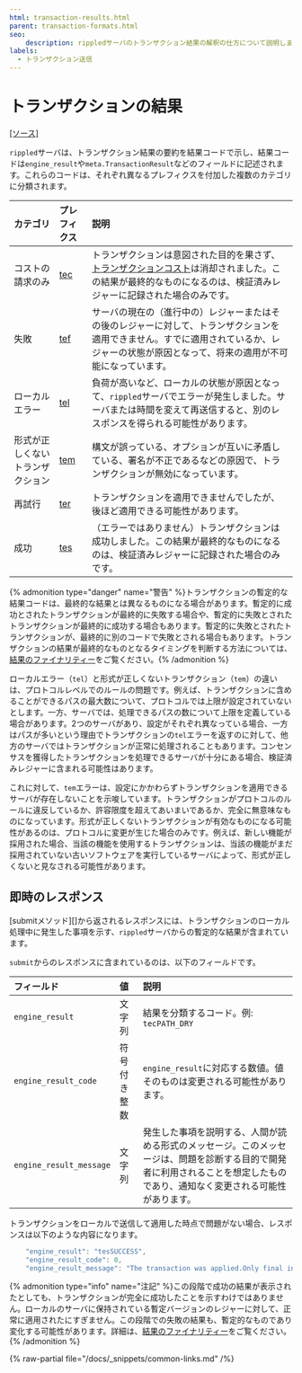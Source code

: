 ```yaml
---
html: transaction-results.html
parent: transaction-formats.html
seo:
    description: rippledサーバのトランザクション結果の解釈の仕方について説明します。
labels:
  - トランザクション送信
---
```

# トランザクションの結果

[[ソース]](https://github.com/XRPLF/rippled/blob/master/src/ripple/protocol/TER.h "Source")

`rippled`サーバは、トランザクション結果の要約を結果コードで示し、結果コードは`engine_result`や`meta.TransactionResult`などのフィールドに記述されます。これらのコードは、それぞれ異なるプレフィクスを付加した複数のカテゴリに分類されます。

| カテゴリ              | プレフィクス                  | 説明                |
|:----------------------|:------------------------|:---------------------------|
| コストの請求のみ     | [tec](tec-codes.md)   | トランザクションは意図された目的を果さず、[トランザクションコスト](../../../../concepts/transactions/transaction-cost.md)は消却されました。この結果が最終的なものになるのは、検証済みレジャーに記録された場合のみです。 |
| 失敗               | [tef](tef-codes.md)   | サーバの現在の（進行中の）レジャーまたはその後のレジャーに対して、トランザクションを適用できません。すでに適用されているか、レジャーの状態が原因となって、将来の適用が不可能になっています。 |
| ローカルエラー           | [tel](tel-codes.md)   | 負荷が高いなど、ローカルの状態が原因となって、`rippled`サーバでエラーが発生しました。サーバまたは時間を変えて再送信すると、別のレスポンスを得られる可能性があります。 |
| 形式が正しくないトランザクション | [tem](tem-codes.md)   | 構文が誤っている、オプションが互いに矛盾している、署名が不正であるなどの原因で、トランザクションが無効になっています。 |
| 再試行                 | [ter](ter-codes.md)   | トランザクションを適用できませんでしたが、後ほど適用できる可能性があります。 |
| 成功               | [tes](tes-success.md) | （エラーではありません）トランザクションは成功しました。この結果が最終的なものになるのは、検証済みレジャーに記録された場合のみです。 |

{% admonition type="danger" name="警告" %}トランザクションの暫定的な結果コードは、最終的な結果とは異なるものになる場合があります。暫定的に成功とされたトランザクションが最終的に失敗する場合や、暫定的に失敗とされたトランザクションが最終的に成功する場合もあります。暫定的に失敗とされたトランザクションが、最終的に別のコードで失敗とされる場合もあります。トランザクションの結果が最終的なものとなるタイミングを判断する方法については、[結果のファイナリティー](../../../../concepts/transactions/finality-of-results/index.md)をご覧ください。{% /admonition %}

ローカルエラー（`tel`）と形式が正しくないトランザクション（`tem`）の違いは、プロトコルレベルでのルールの問題です。例えば、トランザクションに含めることができるパスの最大数について、プロトコルでは上限が設定されていないとします。一方、サーバでは、処理できるパスの数について上限を定義している場合があります。2つのサーバがあり、設定がそれぞれ異なっている場合、一方はパスが多いという理由でトランザクションの`tel`エラーを返すのに対して、他方のサーバではトランザクションが正常に処理されることもあります。コンセンサスを獲得したトランザクションを処理できるサーバが十分にある場合、検証済みレジャーに含まれる可能性はあります。

これに対して、`tem`エラーは、設定にかかわらずトランザクションを適用できるサーバが存在しないことを示唆しています。トランザクションがプロトコルのルールに違反しているか、許容限度を超えてあいまいであるか、完全に無意味なものになっています。形式が正しくないトランザクションが有効なものになる可能性があるのは、プロトコルに変更が生じた場合のみです。例えば、新しい機能が採用された場合、当該の機能を使用するトランザクションは、当該の機能がまだ採用されていない古いソフトウェアを実行しているサーバによって、形式が正しくないと見なされる可能性があります。


## 即時のレスポンス

[submitメソッド][]から返されるレスポンスには、トランザクションのローカル処理中に発生した事項を示す、`rippled`サーバからの暫定的な結果が含まれています。

`submit`からのレスポンスに含まれているのは、以下のフィールドです。

| フィールド                   | 値          | 説明                       |
|:------------------------|:---------------|:----------------------------------|
| `engine_result`          | 文字列         | 結果を分類するコード。例: `tecPATH_DRY` |
| `engine_result_code`    | 符号付き整数 | `engine_result`に対応する数値。値そのものは変更される可能性があります。 |
| `engine_result_message` | 文字列         | 発生した事項を説明する、人間が読める形式のメッセージ。このメッセージは、問題を診断する目的で開発者に利用されることを想定したものであり、通知なく変更される可能性があります。 |

トランザクションをローカルで送信して適用した時点で問題がない場合、レスポンスは以下のような内容になります。

```js
    "engine_result": "tesSUCCESS",
    "engine_result_code": 0,
    "engine_result_message": "The transaction was applied.Only final in a validated ledger."
```

{% admonition type="info" name="注記" %}この段階で成功の結果が表示されたとしても、トランザクションが完全に成功したことを示すわけではありません。ローカルのサーバに保持されている暫定バージョンのレジャーに対して、正常に適用されたにすぎません。この段階での失敗の結果も、暫定的なものであり変化する可能性があります。詳細は、[結果のファイナリティー](../../../../concepts/transactions/finality-of-results/index.md)をご覧ください。{% /admonition %}

{% raw-partial file="/docs/_snippets/common-links.md" /%}
